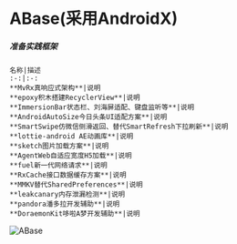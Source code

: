 # ABase(采用AndroidX)
##### 准备实践框架
~~~
名称|描述
:-:|:-:
**MvRx真响应式架构**|说明
**epoxy积木搭建RecyclerView**|说明
**ImmersionBar状态栏、刘海屏适配、键盘监听等**|说明 
**AndroidAutoSize今日头条UI适配方案**|说明
**SmartSwipe仿微信侧滑返回、替代SmartRefresh下拉刷新**|说明
**lottie-android AE动画库**|说明
**sketch图片加载方案**|说明
**AgentWeb自适应宽度H5加载**|说明
**fuel新一代网络请求**|说明
**RxCache接口数据缓存方案**|说明
**MMKV替代SharedPreferences**|说明
**leakcanary内存泄漏检测**|说明
**pandora潘多拉开发辅助**|说明
**DoraemonKit哆啦A梦开发辅助**|说明
~~~
![ABase](https://github.com/caiyoufei/ABase/blob/master/ABase.jpg)
